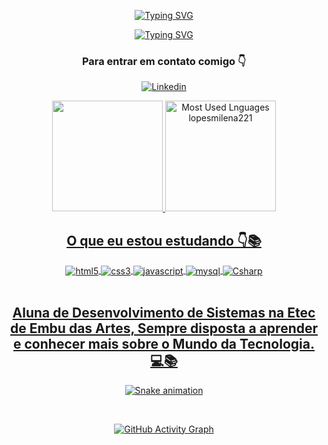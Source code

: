 <div id="badges"  align="center">

[![Typing SVG](https://readme-typing-svg.herokuapp.com?font=Roboto&size=27&duration=5005&color=880D6B&center=falso&vCenter=falso&lines=Hi!+Welcome+To+My+Profile+%F0%9F%92%96%F0%9F%93%9A)](https://git.io/typing-svg)
  </div> 
  <div id="badges"  align="center">

[![Typing SVG](http://i.picasion.com/gl/92/g1nr.gif)](https://github.com/lopesmilena221)

  </div>

<div align="center">


### Para entrar em contato comigo 👇

[![Linkedin](https://img.shields.io/badge/LinkedIn-0077B5?style=for-the-badge&logo=linkedin&logoColor=white)](https://www.linkedin.com/in/milena-lopes-598bb4233/)


</div>


<div id="badges" align="center">
 <a href="https://github.com/lopesmilena221">
  <img height="177em" src="https://github-readme-stats.vercel.app/api?username=lopesmilena221&show_icons=true&theme=synthwave&include_all_commits=true&count_private=true"/>
  <img height="177em" src="https://github-readme-stats.vercel.app/api/top-langs/?username=lopesmilena221&layout=compact&theme=synthwave" alt="Most Used Lnguages lopesmilena221" />
  </div>

<div align="center">


## O que eu estou estudando 👇📚

<div style="display: inline_block">
<img align="center" alt="html5" src="https://img.shields.io/badge/HTML5-E34F26?style=for-the-badge&logo=html5&logoColor=white">
<img align="center" alt="css3" src="https://img.shields.io/badge/CSS3-1572B6?style=for-the-badge&logo=css3&logoColor=white">
<img align="center" alt="javascript" src="https://img.shields.io/badge/JavaScript-F7DF1E?style=for-the-badge&logo=javascript&logoColor=black">
<img align="center" alt="mysql" src="https://img.shields.io/badge/MySQL-00000F?style=for-the-badge&logo=mysql&logoColor=white">
<img align="center" alt="Csharp" src="https://img.shields.io/badge/C%23-239120?style=for-the-badge&logo=c-sharp&logoColor=white">
</div>
</br>


</div>


<div align="center">

## Aluna de Desenvolvimento de Sistemas na Etec de Embu das Artes, Sempre disposta a aprender e conhecer mais sobre o Mundo da Tecnologia. 💻📚

</div>


<div align="center">
  
  ![Snake animation](https://github.com/lopesmilena221/lopesmilena221/blob/output/github-contribution-grid-snake.svg)
  </div>
  
</br>
<div id="badges"  align="center">

![GitHub Activity Graph](https://activity-graph.herokuapp.com/graph?username=lopesmilena221&bg_color=4444444&color=00ffff&line=00ffff&point=ffffff&area=true&hide_border=false)

</div>
